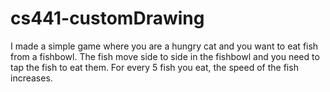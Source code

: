 # cs441-customDrawing

I made a simple game where you are a hungry cat and you want to eat fish from a fishbowl. The fish move side to side in the fishbowl and you need to tap the fish to eat them. For every 5 fish you eat, the speed of the fish increases. 
